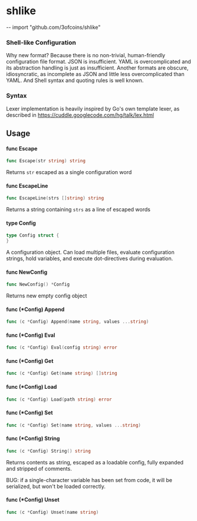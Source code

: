 # shlike
--
    import "github.com/3ofcoins/shlike"

### Shell-like Configuration

Why new format? Because there is no non-trivial, human-friendly configuration
file format. JSON is insufficient. YAML is overcomplicated and its abstraction
handling is just as insufficient. Another formats are obscure, idiosyncratic, as
incomplete as JSON and little less overcomplicated than YAML. And Shell syntax
and quoting rules is well known.


### Syntax

Lexer implementation is heavily inspired by Go's own template lexer, as
described in https://cuddle.googlecode.com/hg/talk/lex.html

## Usage

#### func  Escape

```go
func Escape(str string) string
```
Returns `str` escaped as a single configuration word

#### func  EscapeLine

```go
func EscapeLine(strs []string) string
```
Returns a string containing `strs` as a line of escaped words

#### type Config

```go
type Config struct {
}
```

A configuration object. Can load multiple files, evaluate configuration strings,
hold variables, and execute dot-directives during evaluation.

#### func  NewConfig

```go
func NewConfig() *Config
```
Returns new empty config object

#### func (*Config) Append

```go
func (c *Config) Append(name string, values ...string)
```

#### func (*Config) Eval

```go
func (c *Config) Eval(config string) error
```

#### func (*Config) Get

```go
func (c *Config) Get(name string) []string
```

#### func (*Config) Load

```go
func (c *Config) Load(path string) error
```

#### func (*Config) Set

```go
func (c *Config) Set(name string, values ...string)
```

#### func (*Config) String

```go
func (c *Config) String() string
```
Returns contents as string, escaped as a loadable config, fully expanded and
stripped of comments.

BUG: if a single-character variable has been set from code, it will be
serialized, but won't be loaded correctly.

#### func (*Config) Unset

```go
func (c *Config) Unset(name string)
```
